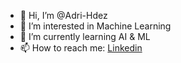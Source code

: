 - 👋 Hi, I’m @Adri-Hdez
- 👀 I’m interested in Machine Learning
- 🌱 I’m currently learning AI & ML
- 📫 How to reach me: [Linkedin](https://www.linkedin.com/feed/?trk=nav_logo)

<!---
Adri-Hdez/Adri-Hdez is a ✨ special ✨ repository because its `README.md` (this file) appears on your GitHub profile.
You can click the Preview link to take a look at your changes.
--->
